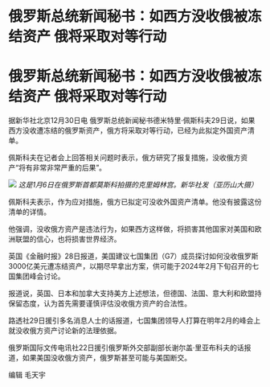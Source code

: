 # 俄罗斯总统新闻秘书：如西方没收俄被冻结资产 俄将采取对等行动

# 俄罗斯总统新闻秘书：如西方没收俄被冻结资产 俄将采取对等行动

据新华社北京12月30日电 俄罗斯总统新闻秘书德米特里·佩斯科夫29日说，如果西方没收遭冻结的俄罗斯资产，俄方将采取对等行动，已经为此拟定外国资产清单。

佩斯科夫在记者会上回答相关问题时表示，俄方研究了报复措施，没收俄方资产“将有非常非常严重的后果”。

![](https://inews.gtimg.com/om_bt/OeN9AV-u9WVXF1G5LEVwF5OBHwQUCSjsyPdUslv8KnEjYAA/1000)
_这是1月6日在俄罗斯首都莫斯科拍摄的克里姆林宫。新华社发（亚历山大摄）_

佩斯科夫表示，作为应对措施，俄方已拟定可没收外国资产清单。他没有披露这份清单的详情。

他强调，没收俄方资产是违法行为，如果西方这样做，将损害其他国家对美国和欧洲联盟的信心，也将损害世界经济。

英国《金融时报》28日报道，美国建议七国集团（G7）成员探讨如何没收俄罗斯3000亿美元遭冻结资产，以期尽早拿出方案，供可能于2024年2月下旬召开的七国集团峰会讨论。

报道说，英国、日本和加拿大支持美方上述想法，但德国、法国、意大利和欧盟持保留态度，认为首先需要谨慎评估没收俄方资产的合法性。

路透社29日援引多名消息人士的话报道，七国集团领导人打算在明年2月的峰会上就没收俄方资产讨论新的法理依据。

俄罗斯国际文传电讯社22日援引俄罗斯外交部副部长谢尔盖·里亚布科夫的话报道，如果美国没收俄方资产，俄罗斯甚至可能与美国断交。

编辑 毛天宇

